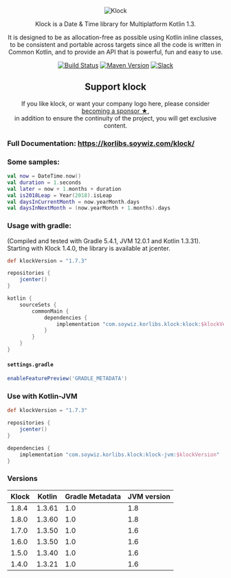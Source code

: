 <p align="center">
    <img alt="Klock" src="/assets/klock_256.png" />
</p>

<p align="center">
    Klock is a Date & Time library for Multiplatform Kotlin 1.3.
</p>

<p align="center">
    It is designed to be as allocation-free as possible using Kotlin inline classes,
    to be consistent and portable across targets since all the code is written in Common Kotlin,
    and to provide an API that is powerful, fun and easy to use.
</p>

<!-- BADGES -->

<p align="center">
    <a href="https://travis-ci.org/korlibs/klock"><img alt="Build Status" src="https://travis-ci.org/korlibs/klock.svg?branch=master" /></a>
    <a href="http://search.maven.org/#search%7Cga%7C1%7Ca%3A%22klock%22"><img alt="Maven Version" src="https://img.shields.io/github/tag/korlibs/klock.svg?style=flat&label=maven" /></a>
    <a href="https://slack.soywiz.com/"><img alt="Slack" src="https://img.shields.io/badge/chat-on%20slack-green?style=flat&logo=slack" /></a>
</p>

<!-- /BADGES -->

<!-- SUPPORT -->

<h2 align="center">Support klock</h2>

<p align="center">
If you like klock, or want your company logo here, please consider <a href="https://github.com/sponsors/soywiz">becoming a sponsor ★</a>,<br />
in addition to ensure the continuity of the project, you will get exclusive content.
</p>

<!-- /SUPPORT -->

### Full Documentation: <https://korlibs.soywiz.com/klock/>

### Some samples:

```kotlin
val now = DateTime.now()
val duration = 1.seconds
val later = now + 1.months + duration
val is2018Leap = Year(2018).isLeap
val daysInCurrentMonth = now.yearMonth.days
val daysInNextMonth = (now.yearMonth + 1.months).days
```

### Usage with gradle:

(Compiled and tested with Gradle 5.4.1, JVM 12.0.1 and Kotlin 1.3.31).
Starting with Klock 1.4.0, the library is available at jcenter.

```groovy
def klockVersion = "1.7.3"

repositories {
    jcenter()
}

kotlin {
    sourceSets {
        commonMain {
            dependencies {
                implementation "com.soywiz.korlibs.klock:klock:$klockVersion" // Common 
            }
        }
    }
}
```

#### `settings.gradle`

```groovy
enableFeaturePreview('GRADLE_METADATA')
```

### Use with Kotlin-JVM

```groovy
def klockVersion = "1.7.3"

repositories {
    jcenter()
}

dependencies {
    implementation "com.soywiz.korlibs.klock:klock-jvm:$klockVersion"
}
```

### Versions

| Klock  | Kotlin | Gradle Metadata  | JVM version |
|--------|--------|------------------|-------------|
| 1.8.4  | 1.3.61 | 1.0              | 1.8         |
| 1.8.0  | 1.3.60 | 1.0              | 1.8         |
| 1.7.0  | 1.3.50 | 1.0              | 1.6         |
| 1.6.0  | 1.3.50 | 1.0              | 1.6         |
| 1.5.0  | 1.3.40 | 1.0              | 1.6         |
| 1.4.0  | 1.3.21 | 1.0              | 1.6         |
